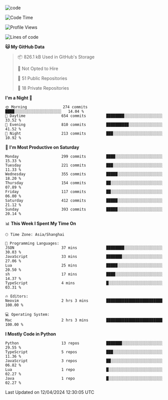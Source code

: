 
<!--
**liuyaanng/liuyaanng** is a ✨ _special_ ✨ repository because its `README.md` (this file) appears on your GitHub profile.

Here are some ideas to get you started:

- 🔭 I’m currently working on ...
- 🌱 I’m currently learning ...
- 👯 I’m looking to collaborate on ...
- 🤔 I’m looking for help with ...
- 💬 Ask me about ...
- 📫 How to reach me: ...
- 😄 Pronouns: ...
- ⚡ Fun fact: ...
-->


![code](https://cdn.jsdelivr.net/gh/liuyaanng/liuyaanng@1.0/code.gif) 

<!--START_SECTION:waka-->
![Code Time](http://img.shields.io/badge/Code%20Time-333%20hrs%2040%20mins-blue)

![Profile Views](http://img.shields.io/badge/Profile%20Views-10-blue)

![Lines of code](https://img.shields.io/badge/From%20Hello%20World%20I%27ve%20Written-14.6%20million%20lines%20of%20code-blue)

**🐱 My GitHub Data** 

> 📦 826.1 kB Used in GitHub's Storage 
 > 
> 🚫 Not Opted to Hire
 > 
> 📜 51 Public Repositories 
 > 
> 🔑 18 Private Repositories 
 > 
**I'm a Night 🦉** 

```text
🌞 Morning                274 commits         ████░░░░░░░░░░░░░░░░░░░░░   14.04 % 
🌆 Daytime                654 commits         ████████░░░░░░░░░░░░░░░░░   33.52 % 
🌃 Evening                810 commits         ██████████░░░░░░░░░░░░░░░   41.52 % 
🌙 Night                  213 commits         ███░░░░░░░░░░░░░░░░░░░░░░   10.92 % 
```
📅 **I'm Most Productive on Saturday** 

```text
Monday                   299 commits         ████░░░░░░░░░░░░░░░░░░░░░   15.33 % 
Tuesday                  221 commits         ███░░░░░░░░░░░░░░░░░░░░░░   11.33 % 
Wednesday                355 commits         █████░░░░░░░░░░░░░░░░░░░░   18.20 % 
Thursday                 154 commits         ██░░░░░░░░░░░░░░░░░░░░░░░   07.89 % 
Friday                   117 commits         ██░░░░░░░░░░░░░░░░░░░░░░░   06.00 % 
Saturday                 412 commits         █████░░░░░░░░░░░░░░░░░░░░   21.12 % 
Sunday                   393 commits         █████░░░░░░░░░░░░░░░░░░░░   20.14 % 
```


📊 **This Week I Spent My Time On** 

```text
🕑︎ Time Zone: Asia/Shanghai

💬 Programming Languages: 
JSON                     37 mins             ████████░░░░░░░░░░░░░░░░░   30.03 % 
JavaScript               33 mins             ███████░░░░░░░░░░░░░░░░░░   27.06 % 
Lua                      25 mins             █████░░░░░░░░░░░░░░░░░░░░   20.50 % 
sh                       17 mins             ████░░░░░░░░░░░░░░░░░░░░░   14.37 % 
TypeScript               4 mins              █░░░░░░░░░░░░░░░░░░░░░░░░   03.31 % 

🔥 Editors: 
Neovim                   2 hrs 3 mins        █████████████████████████   100.00 % 

💻 Operating System: 
Mac                      2 hrs 3 mins        █████████████████████████   100.00 % 
```

**I Mostly Code in Python** 

```text
Python                   13 repos            ███████░░░░░░░░░░░░░░░░░░   29.55 % 
TypeScript               5 repos             ███░░░░░░░░░░░░░░░░░░░░░░   11.36 % 
JavaScript               3 repos             ██░░░░░░░░░░░░░░░░░░░░░░░   06.82 % 
Lua                      1 repo              █░░░░░░░░░░░░░░░░░░░░░░░░   02.27 % 
Java                     1 repo              █░░░░░░░░░░░░░░░░░░░░░░░░   02.27 % 
```




 Last Updated on 12/04/2024 12:30:05 UTC
<!--END_SECTION:waka-->
